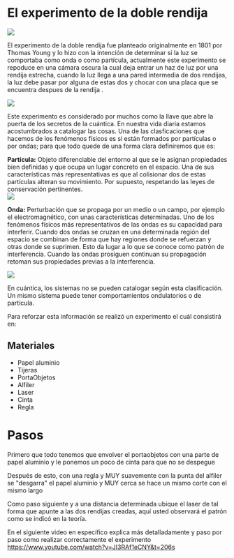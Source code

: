 # El experimento de la doble rendija



![](https://i.makeagif.com/media/1-05-2021/oLm7uo.gif)


 El experimento de la doble rendija fue planteado originalmente en 1801 por Thomas Young y lo hizo con la intención de determinar si la luz se comportaba como onda o como partícula, actualmente este experimento se repoduce en una cámara oscura la cual deja entrar un haz de luz por una rendija estrecha, cuando la luz llega a una pared intermedia de dos rendijas, la luz debe pasar por alguna de estas dos y chocar con una placa que se encuentra despues de la rendija .
 
 ![](https://upload.wikimedia.org/wikipedia/commons/3/33/Doubleslit3Dspectrum.gif)
 


Este experimento es considerado por muchos como la llave que abre la puerta de los secretos de la cuántica. En nuestra vida diaria estamos acostumbrados a catalogar las cosas. Una de las clasficaciones que hacemos de los fenómenos físicos es si están formados por partículas o por ondas; para que todo quede de una forma clara definiremos que es:

**Partícula:**  Objeto diferenciable del entorno al que se le asignan propiedades bien definidas y que ocupa un lugar concreto en el espacio. Una de sus características más representativas es que al colisionar dos de estas partículas alteran su movimiento. Por supuesto, respetando las leyes de conservación pertinentes.  
![](https://upload.wikimedia.org/wikipedia/commons/6/6d/Translational_motion.gif)



**Onda:** Perturbación que se propaga por un medio o un campo, por ejemplo el electromagnético, con unas características determinadas. Uno de los fenómenos físicos más representativos de las ondas es su capacidad para interferir. Cuando dos ondas se cruzan en una determinada región del espacio se combinan de forma que hay regiones donde se refuerzan y otras donde se suprimen. Esto da lugar a lo que se conoce como patrón de interferencia. Cuando las ondas prosiguen continuan su propagación retoman sus propiedades previas a la interferencia. 

![](https://www.xtal.iqfr.csic.es/Cristalografia/archivos_05/2-circular-waves.gif)

En cuántica, los sistemas no se pueden catalogar según esta clasificación. Un mismo sistema puede tener comportamientos ondulatorios o de partícula.

Para reforzar esta información se realizó un experimento el cuál consistirá en:

## Materiales
- Papel aluminio
- Tijeras
- PortaObjetos
- Alfiler
- Laser
- Cinta
- Regla

# Pasos
Primero que todo tenemos que envolver el portaobjetos con una parte de papel aluminio y le ponemos un poco de cinta para que no se despegue

Después de esto, con una regla y MUY suavemente con la punta del alfiler se "desgarra" el papel aluminio y MUY cerca se hace un mismo corte con el mismo largo

Como paso siguiente y a una distancia determinada ubique el laser de tal forma que apunte a las dos rendijas creadas, aquí usted observará el patrón como se indicó en la teoría.

En el siguiente video en específico explica más detalladamente y paso por paso como realizar correctamente el experimento https://www.youtube.com/watch?v=JI3RAf1eCNY&t=206s
